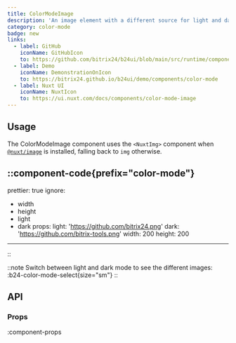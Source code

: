 ```yaml
---
title: ColorModeImage
description: 'An image element with a different source for light and dark mode.'
category: color-mode
badge: new
links:
  - label: GitHub
    iconName: GitHubIcon
    to: https://github.com/bitrix24/b24ui/blob/main/src/runtime/components/color-mode/ColorModeImage.vue
  - label: Demo
    iconName: DemonstrationOnIcon
    to: https://bitrix24.github.io/b24ui/demo/components/color-mode
  - label: Nuxt UI
    iconName: NuxtIcon
    to: https://ui.nuxt.com/docs/components/color-mode-image
---
```


## Usage

The ColorModeImage component uses the `<NuxtImg>` component when [`@nuxt/image`](https://github.com/nuxt/image) is installed, falling back to `img` otherwise.

::component-code{prefix="color-mode"}
---
prettier: true
ignore:
  - width
  - height
  - light
  - dark
props:
  light: 'https://github.com/bitrix24.png'
  dark: 'https://github.com/bitrix-tools.png'
  width: 200
  height: 200
---
::

::note
Switch between light and dark mode to see the different images: :b24-color-mode-select{size="sm"}
::

## API

### Props

:component-props
